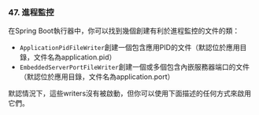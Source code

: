 ### 47. 進程監控

在Spring Boot執行器中，你可以找到幾個創建有利於進程監控的文件的類：
- `ApplicationPidFileWriter`創建一個包含應用PID的文件（默認位於應用目錄，文件名為application.pid）
- `EmbeddedServerPortFileWriter`創建一個或多個包含內嵌服務器端口的文件（默認位於應用目錄，文件名為application.port）

默認情況下，這些writers沒有被啟動，但你可以使用下面描述的任何方式來啟用它們。
